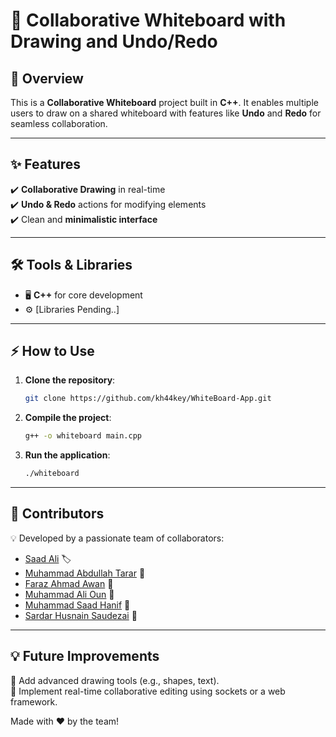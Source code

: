 # 🎨 Collaborative Whiteboard with Drawing and Undo/Redo

## 🚀 Overview  
This is a **Collaborative Whiteboard** project built in **C++**. It enables multiple users to draw on a shared whiteboard with features like **Undo** and **Redo** for seamless collaboration.

---

## ✨ Features  
✔️ **Collaborative Drawing** in real-time  
✔️ **Undo & Redo** actions for modifying elements  
✔️ Clean and **minimalistic interface**  

---

## 🛠️ Tools & Libraries  
- 🖥️ **C++** for core development  
- ⚙️ [Libraries Pending..]

---

## ⚡ How to Use  
1. **Clone the repository**:  
   ```bash
   git clone https://github.com/kh44key/WhiteBoard-App.git
   ```
2. **Compile the project**:  
   ```bash
   g++ -o whiteboard main.cpp
   ```
3. **Run the application**:  
   ```bash
   ./whiteboard
   ```

---

## 👥 Contributors  
💡 Developed by a passionate team of collaborators:
- [Saad Ali](https://github.com/kh44key) 🏷
- [Muhammad Abdullah Tarar](https://github.com/Tarar123-cpu) 🌟  
- [Faraz Ahmad Awan](https://github.com/faraziii09) 🚀  
- [Muhammad Ali Oun](https://github.com/alioun0) 🌟  
- [Muhammad Saad Hanif](https://github.com/Saadmaliikk) 🚀  
- [Sardar Husnain Saudezai](https://github.com/h4sn4in) 🌟  

---

## 💡 Future Improvements  
📌 Add advanced drawing tools (e.g., shapes, text).  
📌 Implement real-time collaborative editing using sockets or a web framework.  

Made with ❤️ by the team!

